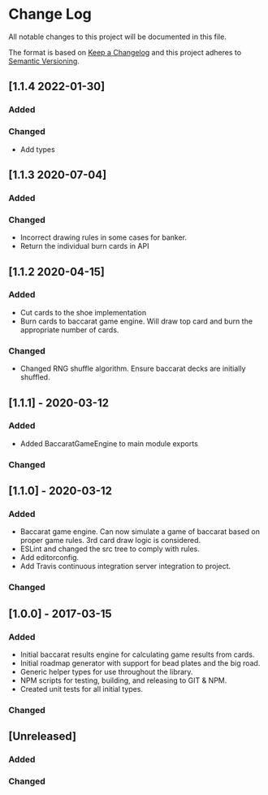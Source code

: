 # Change Log

All notable changes to this project will be documented in this file.

The format is based on [Keep a Changelog](http://keepachangelog.com/)
and this project adheres to [Semantic Versioning](http://semver.org/).

## [1.1.4 2022-01-30]

### Added

### Changed

- Add types

## [1.1.3 2020-07-04]

### Added

### Changed

- Incorrect drawing rules in some cases for banker.
- Return the individual burn cards in API

## [1.1.2 2020-04-15]

### Added

- Cut cards to the shoe implementation
- Burn cards to baccarat game engine. Will draw top card and burn the appropriate number of cards.

### Changed

- Changed RNG shuffle algorithm. Ensure baccarat decks are initially shuffled.

## [1.1.1] - 2020-03-12

### Added

- Added BaccaratGameEngine to main module exports

### Changed

## [1.1.0] - 2020-03-12

### Added

- Baccarat game engine. Can now simulate a game of baccarat based on proper game rules. 3rd card draw logic is considered.
- ESLint and changed the src tree to comply with rules.
- Add editorconfig.
- Add Travis continuous integration server integration to project.

### Changed

## [1.0.0] - 2017-03-15

### Added

- Initial baccarat results engine for calculating game results from cards.
- Initial roadmap generator with support for bead plates and the big road.
- Generic helper types for use throughout the library.
- NPM scripts for testing, building, and releasing to GIT & NPM.
- Created unit tests for all initial types.

### Changed

## [Unreleased]

### Added

### Changed
